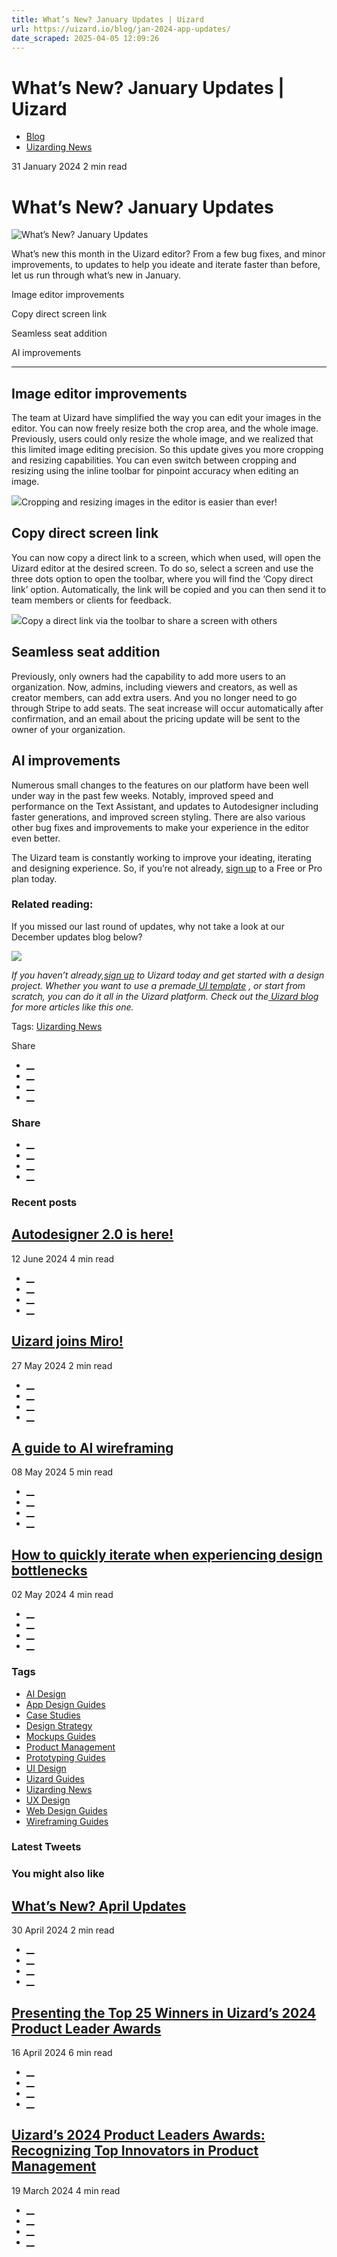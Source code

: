 ```yaml
---
title: What’s New? January Updates | Uizard
url: https://uizard.io/blog/jan-2024-app-updates/
date_scraped: 2025-04-05 12:09:26
---
```


# What’s New? January Updates | Uizard

  * [Blog](https://uizard.io/blog/)
  * [Uizarding News](/blog/tag/uizarding-news/)

31 January 2024 2 min read

# What’s New? January Updates

![What’s New? January Updates](/blog/content/images/size/w730/2024/01/BLOG_290124_JanUpdates.png)

What’s new this month in the Uizard editor? From a few bug fixes, and minor improvements, to updates to help you ideate and iterate faster than before, let us run through what’s new in January. 

Image editor improvements

Copy direct screen link

Seamless seat addition

AI improvements

* * *

## Image editor improvements

The team at Uizard have simplified the way you can edit your images in the editor. You can now freely resize both the crop area, and the whole image. Previously, users could only resize the whole image, and we realized that this limited image editing precision. So this update gives you more cropping and resizing capabilities. You can even switch between cropping and resizing using the inline toolbar for pinpoint accuracy when editing an image. 

![](https://uizard.io/blog/content/images/2024/02/jan-updates-photo-editing-1.gif)Cropping and resizing images in the editor is easier than ever!

## Copy direct screen link

You can now copy a direct link to a screen, which when used, will open the Uizard editor at the desired screen. To do so, select a screen and use the three dots option to open the toolbar, where you will find the ‘Copy direct link’ option. Automatically, the link will be copied and you can then send it to team members or clients for feedback.

![](https://uizard.io/blog/content/images/2024/01/Screenshot-2024-01-22-at-14.24.13-1.png)Copy a direct link via the toolbar to share a screen with others

## Seamless seat addition

Previously, only owners had the capability to add more users to an organization. Now, admins, including viewers and creators, as well as creator members, can add extra users. And you no longer need to go through Stripe to add seats. The seat increase will occur automatically after confirmation, and an email about the pricing update will be sent to the owner of your organization.

## AI improvements

Numerous small changes to the features on our platform have been well under way in the past few weeks. Notably, improved speed and performance on the Text Assistant, and updates to Autodesigner including faster generations, and improved screen styling. There are also various other bug fixes and improvements to make your experience in the editor even better.

The Uizard team is constantly working to improve your ideating, iterating and designing experience. So, if you’re not already, [sign up](https://app.uizard.io/sign-up) to a Free or Pro plan today.

### Related reading:

If you missed our last round of updates, why not take a look at our December updates blog below?

[![](https://uizard.io/blog/content/images/2024/01/BLOG_231219_DecUpdates.webp)](https://uizard.io/blog/december-app-updates/)

_If you haven’t already,_[_sign up_](https://app.uizard.io/sign-up) _to Uizard today and get started with a design project. Whether you want to use a premade_[ _UI template_](https://uizard.io/templates/) _, or start from scratch, you can do it all in the Uizard platform. Check out the_[ _Uizard blog_](https://uizard.io/blog/) _for more articles like this one._

Tags: [Uizarding News](/blog/tag/uizarding-news/)

Share 

  * [__](https://twitter.com/share?text=What%E2%80%99s%20New%3F%20January%20Updates&url=https://uizard.io/blog/jan-2024-app-updates/ "Share on Twitter")
  * [__](https://www.linkedin.com/sharing/share-offsite/?url=https://uizard.io/blog/jan-2024-app-updates/ "Share on LinkedIn")
  * [__](https://www.facebook.com/sharer/sharer.php?u=https://uizard.io/blog/jan-2024-app-updates/ "Share on Facebook")
  * [__](mailto:?subject=What%E2%80%99s%20New%3F%20January%20Updates "Share by Email")

### Share

  * [__](https://twitter.com/share?text=What%E2%80%99s%20New%3F%20January%20Updates&url=https://uizard.io/blog/jan-2024-app-updates/ "Share on Twitter")
  * [__](https://www.linkedin.com/sharing/share-offsite/?url=https://uizard.io/blog/jan-2024-app-updates/ "Share on LinkedIn")
  * [__](https://www.facebook.com/sharer/sharer.php?u=https://uizard.io/blog/jan-2024-app-updates/ "Share on Facebook")
  * [__](mailto:?subject=What%E2%80%99s%20New%3F%20January%20Updates "Share by Email")

### Recent posts

[](/blog/autodesigner-2-0-is-here/ "Autodesigner 2.0 is here!")

## [Autodesigner 2.0 is here!](/blog/autodesigner-2-0-is-here/ "Autodesigner 2.0 is here!")

12 June 2024 4 min read

  * [__](https://twitter.com/share?text=Autodesigner%202.0%20is%20here!&url=https://uizard.io/blog/autodesigner-2-0-is-here/ "Share on Twitter")
  * [__](https://www.linkedin.com/sharing/share-offsite/?url=https://uizard.io/blog/autodesigner-2-0-is-here/ "Share on LinkedIn")
  * [__](https://www.facebook.com/sharer/sharer.php?u=https://uizard.io/blog/autodesigner-2-0-is-here/ "Share on Facebook")
  * [__](mailto:?subject=Autodesigner%202.0%20is%20here! "Share by Email")

[](/blog/uizard-joins-miro/ "Uizard joins Miro!")

## [Uizard joins Miro!](/blog/uizard-joins-miro/ "Uizard joins Miro!")

27 May 2024 2 min read

  * [__](https://twitter.com/share?text=Uizard%20joins%20Miro!&url=https://uizard.io/blog/uizard-joins-miro/ "Share on Twitter")
  * [__](https://www.linkedin.com/sharing/share-offsite/?url=https://uizard.io/blog/uizard-joins-miro/ "Share on LinkedIn")
  * [__](https://www.facebook.com/sharer/sharer.php?u=https://uizard.io/blog/uizard-joins-miro/ "Share on Facebook")
  * [__](mailto:?subject=Uizard%20joins%20Miro! "Share by Email")

[](/blog/guide-to-ai-wireframing/ "A guide to AI wireframing")

## [A guide to AI wireframing](/blog/guide-to-ai-wireframing/ "A guide to AI wireframing")

08 May 2024 5 min read

  * [__](https://twitter.com/share?text=A%20guide%20to%20AI%20wireframing&url=https://uizard.io/blog/guide-to-ai-wireframing/ "Share on Twitter")
  * [__](https://www.linkedin.com/sharing/share-offsite/?url=https://uizard.io/blog/guide-to-ai-wireframing/ "Share on LinkedIn")
  * [__](https://www.facebook.com/sharer/sharer.php?u=https://uizard.io/blog/guide-to-ai-wireframing/ "Share on Facebook")
  * [__](mailto:?subject=A%20guide%20to%20AI%20wireframing "Share by Email")

[](/blog/how-to-iterate-when-experiencing-design-bottlenecks/ "How to quickly iterate when experiencing design bottlenecks")

## [How to quickly iterate when experiencing design bottlenecks](/blog/how-to-iterate-when-experiencing-design-bottlenecks/ "How to quickly iterate when experiencing design bottlenecks")

02 May 2024 4 min read

  * [__](https://twitter.com/share?text=How%20to%20quickly%20iterate%20when%20experiencing%20design%20bottlenecks&url=https://uizard.io/blog/how-to-iterate-when-experiencing-design-bottlenecks/ "Share on Twitter")
  * [__](https://www.linkedin.com/sharing/share-offsite/?url=https://uizard.io/blog/how-to-iterate-when-experiencing-design-bottlenecks/ "Share on LinkedIn")
  * [__](https://www.facebook.com/sharer/sharer.php?u=https://uizard.io/blog/how-to-iterate-when-experiencing-design-bottlenecks/ "Share on Facebook")
  * [__](mailto:?subject=How%20to%20quickly%20iterate%20when%20experiencing%20design%20bottlenecks "Share by Email")

### Tags

  * [AI Design](/blog/tag/ai-design/ "AI Design")
  * [App Design Guides](/blog/tag/app-design/ "App Design Guides")
  * [Case Studies](/blog/tag/case-studies/ "Case Studies")
  * [Design Strategy](/blog/tag/design-strategy/ "Design Strategy")
  * [Mockups Guides](/blog/tag/mockups/ "Mockups Guides")
  * [Product Management](/blog/tag/product-management/ "Product Management")
  * [Prototyping Guides](/blog/tag/prototyping/ "Prototyping Guides")
  * [UI Design](/blog/tag/ui-design/ "UI Design")
  * [Uizard Guides](/blog/tag/uizard-guides/ "Uizard Guides")
  * [Uizarding News](/blog/tag/uizarding-news/ "Uizarding News")
  * [UX Design](/blog/tag/ux-design/ "UX Design")
  * [Web Design Guides](/blog/tag/web-design/ "Web Design Guides")
  * [Wireframing Guides](/blog/tag/wireframing/ "Wireframing Guides")

### Latest Tweets

### You might also like

[](/blog/april-2024-app-updates/ "What’s New? April Updates")

## [What’s New? April Updates](/blog/april-2024-app-updates/ "What’s New? April Updates")

30 April 2024 2 min read

  * [__](https://twitter.com/share?text=What%E2%80%99s%20New%3F%20April%20Updates&url=https://uizard.io/blog/april-2024-app-updates/ "Share on Twitter")
  * [__](https://www.linkedin.com/sharing/share-offsite/?url=https://uizard.io/blog/april-2024-app-updates/ "Share on LinkedIn")
  * [__](https://www.facebook.com/sharer/sharer.php?u=https://uizard.io/blog/april-2024-app-updates/ "Share on Facebook")
  * [__](mailto:?subject=What%E2%80%99s%20New%3F%20April%20Updates "Share by Email")

[](/blog/uizards-2024-product-leader-award-winners/ "Presenting the Top 25 Winners in Uizard’s 2024 Product Leader Awards")

## [Presenting the Top 25 Winners in Uizard’s 2024 Product Leader Awards](/blog/uizards-2024-product-leader-award-winners/ "Presenting the Top 25 Winners in Uizard’s 2024 Product Leader Awards")

16 April 2024 6 min read

  * [__](https://twitter.com/share?text=Presenting%20the%20Top%2025%20Winners%20in%20Uizard%E2%80%99s%202024%20Product%20Leader%20Awards&url=https://uizard.io/blog/uizards-2024-product-leader-award-winners/ "Share on Twitter")
  * [__](https://www.linkedin.com/sharing/share-offsite/?url=https://uizard.io/blog/uizards-2024-product-leader-award-winners/ "Share on LinkedIn")
  * [__](https://www.facebook.com/sharer/sharer.php?u=https://uizard.io/blog/uizards-2024-product-leader-award-winners/ "Share on Facebook")
  * [__](mailto:?subject=Presenting%20the%20Top%2025%20Winners%20in%20Uizard%E2%80%99s%202024%20Product%20Leader%20Awards "Share by Email")

[](/blog/uizards-2024-product-leaders-awards/ "Uizard’s 2024 Product Leaders Awards: Recognizing Top Innovators in Product Management")

## [Uizard’s 2024 Product Leaders Awards: Recognizing Top Innovators in Product Management](/blog/uizards-2024-product-leaders-awards/ "Uizard’s 2024 Product Leaders Awards: Recognizing Top Innovators in Product Management")

19 March 2024 4 min read

  * [__](https://twitter.com/share?text=Uizard%E2%80%99s%202024%20Product%20Leaders%20Awards%3A%20Recognizing%20Top%20Innovators%20in%20Product%20Management&url=https://uizard.io/blog/uizards-2024-product-leaders-awards/ "Share on Twitter")
  * [__](https://www.linkedin.com/sharing/share-offsite/?url=https://uizard.io/blog/uizards-2024-product-leaders-awards/ "Share on LinkedIn")
  * [__](https://www.facebook.com/sharer/sharer.php?u=https://uizard.io/blog/uizards-2024-product-leaders-awards/ "Share on Facebook")
  * [__](mailto:?subject=Uizard%E2%80%99s%202024%20Product%20Leaders%20Awards%3A%20Recognizing%20Top%20Innovators%20in%20Product%20Management "Share by Email")


